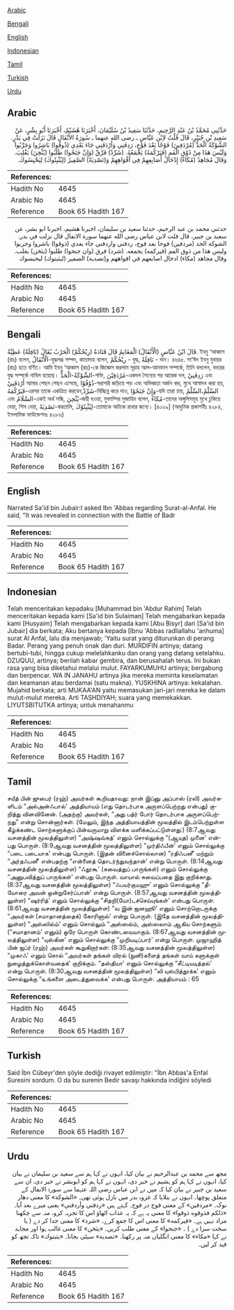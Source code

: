 [Arabic](#arabic)

[Bengali](#bengali)

[English](#english)

[Indonesian](#indonesian)

[Tamil](#tamil)

[Turkish](#turkish)

[Urdu](#urdu)

## Arabic


<div dir="rtl" lang="ar" style={{fontSize:'larger',backgroundColor:'#f8f9fa',padding:20}}>
حَدَّثَنِي مُحَمَّدُ بْنُ عَبْدِ الرَّحِيمِ، حَدَّثَنَا سَعِيدُ بْنُ سُلَيْمَانَ، أَخْبَرَنَا هُشَيْمٌ، أَخْبَرَنَا أَبُو بِشْرٍ، عَنْ سَعِيدِ بْنِ جُبَيْرٍ، قَالَ قُلْتُ لاِبْنِ عَبَّاسٍ ـ رضى الله عنهما ـ سُورَةُ الأَنْفَالِ قَالَ نَزَلَتْ فِي بَدْرٍ‏.‏ الشَّوْكَةُ الْحَدُّ ‏(‏مُرْدَفِينَ‏)‏ فَوْجًا بَعْدَ فَوْجٍ، رَدِفَنِي وَأَرْدَفَنِي جَاءَ بَعْدِي ‏(‏ذُوقُوا‏)‏ بَاشِرُوا وَجَرِّبُوا وَلَيْسَ هَذَا مِنْ ذَوْقِ الْفَمِ ‏(‏فَيَرْكُمَهُ‏)‏ يَجْمَعُهُ‏.‏ ‏(‏شَرِّدْ‏)‏ فَرِّقْ ‏(‏وَإِنْ جَنَحُوا‏)‏ طَلَبُوا ‏(‏يُثْخِنَ‏)‏ يَغْلِبَ‏.‏ وَقَالَ مُجَاهِدٌ ‏(‏مُكَاءً‏)‏ إِدْخَالُ أَصَابِعِهِمْ فِي أَفْوَاهِهِمْ وَ‏(‏تَصْدِيَةً‏)‏ الصَّفِيرُ ‏(‏لِيُثْبِتُوكَ‏)‏ لِيَحْبِسُوكَ‏.‏
</div>
<div style={{backgroundColor:'#f8f9fa',padding:20, marginBottom: 10}}><table> <thead> <tr> <th>References:</th> <th></th> </tr> </thead> <tbody><tr><td>Hadith No</td><td>4645</td></tr><tr><td>Arabic No</td><td>4645</td></tr><tr><td>Reference</td><td>Book 65 Hadith 167</td></tr></tbody></table></div>


<div dir="rtl" lang="ar" style={{fontSize:'larger',backgroundColor:'#f8f9fa',padding:20}}>
حدثني محمد بن عبد الرحيم، حدثنا سعيد بن سليمان، اخبرنا هشيم، اخبرنا ابو بشر، عن سعيد بن جبير، قال قلت لابن عباس رضى الله عنهما سورة الانفال قال نزلت في بدر. الشوكة الحد (مردفين) فوجا بعد فوج، ردفني واردفني جاء بعدي (ذوقوا) باشروا وجربوا وليس هذا من ذوق الفم (فيركمه) يجمعه. (شرد) فرق (وان جنحوا) طلبوا (يثخن) يغلب. وقال مجاهد (مكاء) ادخال اصابعهم في افواههم و(تصدية) الصفير (ليثبتوك) ليحبسوك
</div>
<div style={{backgroundColor:'#f8f9fa',padding:20, marginBottom: 10}}><table> <thead> <tr> <th>References:</th> <th></th> </tr> </thead> <tbody><tr><td>Hadith No</td><td>4645</td></tr><tr><td>Arabic No</td><td>4645</td></tr><tr><td>Reference</td><td>Book 65 Hadith 167</td></tr></tbody></table></div>

## Bengali


<div dir="ltr" lang="bn" style={{fontSize:'larger',backgroundColor:'#f8f9fa',padding:20}}>
قَالَ ابْنُ عَبَّاسٍ (الْأَنْفَالُ) الْمَغَانِمُ قَالَ قَتَادَةُ (رِيْحُكُمْ) الْحَرْبُ يُقَالُ (نَافِلَةٌ) عَطِيَّةٌ. ইবনু ‘আব্বাস (রাঃ) বলেন, الْأَنْفَالُ-যুদ্ধলব্ধ সম্পদ, কাতাদাহ বলেন, رِيْحُكُمْ - যুদ্ধ, نَافِلَةٌ - দান। ৪৬৪৫. সা‘ঈদ ইবনু যুবায়র (রাঃ) হতে বর্ণিত। আমি ইবনু ‘আব্বাস (রাঃ)-কে জিজ্ঞেস করলাম সূরাহ আল-আনফাল সম্পর্কে, তিনি বললেন, বদরের যুদ্ধ সম্পর্কে নাযিল হয়েছে। الشَّوْكَةُ-الْحَدُّ-শক্তি, مُرْدَفِيْنَ-একদল সৈন্যের পর আরেক দল, رَدِفَنِيْ এবং أَرْدَفَنِيْ আমার পেছন পেছন এসেছে, ذُوْقُوْا-সরাসরি জড়িয়ে পড় এবং অভিজ্ঞতা অর্জন কর, মুখে আস্বাদন করা হয়, فَيَرْكُمَهُ-এরপর তাকে একত্রিত করবেন,شَرِّدْ-বিচ্ছিন্ন করে দাও, وَإِنْ جَنَحُوْا-যদি তারা চায়, السِّلْمُ،السِّلْمُ এবং السَّلَامُ-একই অর্থ সন্ধি, يُثْخِنَ-জয়ী হওয়া, মুফাস্সির মুজাহিদ বলেন, مُكَاءً-তাদের অঙ্গুলিসমূহ মুখে ঢুকিয়ে দেয়া, শিস দেয়া, تَصْدِيَةً-করতালি, لِيُثْبِتُوْكَ-তোমাকে আটকে রাখার জন্যে। [৪০২৯] (আধুনিক প্রকাশনীঃ ৪২৮৪, ইসলামিক ফাউন্ডেশনঃ ৪২৮৬)
</div>
<div style={{backgroundColor:'#f8f9fa',padding:20, marginBottom: 10}}><table> <thead> <tr> <th>References:</th> <th></th> </tr> </thead> <tbody><tr><td>Hadith No</td><td>4645</td></tr><tr><td>Arabic No</td><td>4645</td></tr><tr><td>Reference</td><td>Book 65 Hadith 167</td></tr></tbody></table></div>

## English


<div dir="ltr" lang="en" style={{fontSize:'larger',backgroundColor:'#f8f9fa',padding:20}}>
Narrated Sa'id bin Jubair:I asked Ibn 'Abbas regarding Surat-al-Anfal. He said, "It was revealed in connection with the Battle of Badr
</div>
<div style={{backgroundColor:'#f8f9fa',padding:20, marginBottom: 10}}><table> <thead> <tr> <th>References:</th> <th></th> </tr> </thead> <tbody><tr><td>Hadith No</td><td>4645</td></tr><tr><td>Arabic No</td><td>4645</td></tr><tr><td>Reference</td><td>Book 65 Hadith 167</td></tr></tbody></table></div>

## Indonesian


<div dir="ltr" lang="id" style={{fontSize:'larger',backgroundColor:'#f8f9fa',padding:20}}>
Telah menceritakan kepadaku [Muhammad bin 'Abdur Rahim] Telah menceritakan kepada kami [Sa'id bin Sulaiman] Telah mengabarkan kepada kami [Husyaim] Telah mengabarkan kepada kami [Abu Bisyr] dari [Sa'id bin Jubair] dia berkata; Aku bertanya kepada [Ibnu 'Abbas radliallahu 'anhuma] surat Al Anfal, lalu dia menjawab; 'Yaitu surat yang diturunkan di perang Badar. Perang yang penuh onak dan duri. MURDIFIN artinya; datang bertubi-tubi, hingga cukup melelahkanku dan orang yang datang setelahku. DZUQUU, artinya; berilah kabar gembira, dan berusahalah terus. Ini bukan rasa yang bisa diketahui melalui mulut. FAYARKUMUHU artinya; bergabung dan berpencar. WA IN JANAHU artinya jika mereka meminta keselamatan dan keamanan atau berdamai (satu makna). YUSKHINA artinya: kekalahan. Mujahid berkata; arti MUKAA'AN yaitu memasukan jari-jari mereka ke dalam mulut-mulut mereka. Arti TASHDIYAH; suara yang memekakkan. LIYUTSBITUTKA artinya; untuk menahanmu
</div>
<div style={{backgroundColor:'#f8f9fa',padding:20, marginBottom: 10}}><table> <thead> <tr> <th>References:</th> <th></th> </tr> </thead> <tbody><tr><td>Hadith No</td><td>4645</td></tr><tr><td>Arabic No</td><td>4645</td></tr><tr><td>Reference</td><td>Book 65 Hadith 167</td></tr></tbody></table></div>

## Tamil


<div dir="ltr" lang="ta" style={{fontSize:'larger',backgroundColor:'#f8f9fa',padding:20}}>
சயீத் பின் ஜுபைர் (ரஹ்) அவர்கள் கூறியதாவது: நான் இப்னு அப்பாஸ் (ரலி) அவர்களிடம் “அல்அன்ஃபால்' அத்தியாயம் (எது தொடர்பாக அருளப்பெற்றது என்பது) குறித்து வினவினேன். (அதற்கு) அவர்கள், “அது பத்ர் போர் தொடர்பாக அருளப்பெற்றது” என்று சொன்னார்கள். (மேலும், இந்த அத்தியாயத்தின் மூலத்தில் இடம்பெற்றுள்ள கீழ்க்கண்ட சொற்களுக்குப் பின்வருமாறு விளக்க மளிக்கப்பட்டுள்ளது:) (8:7ஆவது வசனத்தின் மூலத்திலுள்ள) “அஷ்ஷவ்கத்' எனும் சொல்லுக்கு “(ஆயுத) முனை' என்பது பொருள். (8:9ஆவது வசனத்தின் மூலத்திலுள்ள) “முர்திஃபீன்' எனும் சொல்லுக்கு “படை படையாக' என்பது பொருள். (இதன் வினைச்சொல்லான) “ரதிஃபனீ' மற்றும் “அர்தஃபனீ' என்பதற்கு “என்னைத் தொடர்ந்துவந்தான்' என்று பொருள். (8:14ஆவது வசனத்தின் மூலத்திலுள்ள) “ஃதூகூ' (சுவைத்துப் பாருங்கள்) எனும் சொல்லுக்கு “அனுபவித்துப் பாருங்கள்' என்பது பொருள். வாயால் சுவைப்பதை இது குறிக்காது. (8:37ஆவது வசனத்தின் மூலத்திலுள்ள) “ஃபயர்குமஹு' எனும் சொல்லுக்கு “தீயோரை அவன் ஒன்றுசேர்ப்பான்' என்று பொருள். (8:57ஆவது வசனத்தின் மூலத்திலுள்ள) “ஷர்ரித்' எனும் சொல்லுக்கு “சிதறி(யோ)டச்செய்யுங்கள்' என்பது பொருள். (8:61ஆவது வசனத்தின் மூலத்திலுள்ள) “வ இன் ஜனஹூ' எனும் சொற்றொடருக்கு “அவர்கள் (சமாதானத்தைக்) கோரினால்' என்று பொருள். (இதே வசனத்தின் மூலத்திலுள்ள) “அஸ்ஸில்ம்' எனும் சொல்லும் “அஸ்ஸல்ம், அஸ்ஸலாம் ஆகிய சொற்களும் (“சமாதானம்' எனும்) ஒரே பொருள் கொண்டவையாகும். (8:67ஆவது வசனத்தின் மூலத்திலுள்ள) “யுஸ்கின' எனும் சொல்லுக்கு “முறியடிப்பார்' என்று பொருள். முஜாஹித் பின் ஜப்ர் (ரஹ்) அவர்கள் கூறுகிறார்கள்: (8:35ஆவது வசனத்தின் மூலத்திலுள்ள) “முகாஃ' எனும் சொல் “அவர்கள் தங்கள் விரல் (நுனி)களைத் தங்கள் வாய் களுக்குள் நுழைத்துக்கொள்வதைக்' குறிக்கும். “தஸ்தியா' எனும் சொல்லுக்கு “சீட்டியடித்தல்' என்று பொருள். (8:30ஆவது வசனத்தின் மூலத்திலுள்ள) “லி யுஸ்பித்தூக்க' எனும் சொல்லுக்கு “உங்களை அடைத்துவைக்க' என்பது பொருள். அத்தியாயம் : 65
</div>
<div style={{backgroundColor:'#f8f9fa',padding:20, marginBottom: 10}}><table> <thead> <tr> <th>References:</th> <th></th> </tr> </thead> <tbody><tr><td>Hadith No</td><td>4645</td></tr><tr><td>Arabic No</td><td>4645</td></tr><tr><td>Reference</td><td>Book 65 Hadith 167</td></tr></tbody></table></div>

## Turkish


<div dir="ltr" lang="tr" style={{fontSize:'larger',backgroundColor:'#f8f9fa',padding:20}}>
Said İbn Cübeyr'den şöyle dediği rivayet edilmiştir: "İbn Abbas'a Enfal Suresini sordum. O da bu surenin Bedir savaşı hakkında indiğini söyledi
</div>
<div style={{backgroundColor:'#f8f9fa',padding:20, marginBottom: 10}}><table> <thead> <tr> <th>References:</th> <th></th> </tr> </thead> <tbody><tr><td>Hadith No</td><td>4645</td></tr><tr><td>Arabic No</td><td>4645</td></tr><tr><td>Reference</td><td>Book 65 Hadith 167</td></tr></tbody></table></div>

## Urdu


<div dir="rtl" lang="ur" style={{fontSize:'larger',backgroundColor:'#f8f9fa',padding:20}}>
مجھ سے محمد بن عبدالرحیم نے بیان کیا، انہوں نے کہا ہم سے سعید بن سلیمان نے بیان کیا، انہوں نے کہا ہم کو ہشیم نے خبر دی، انہوں نے کہا ہم کو ابوبشر نے خبر دی، ان سے سعید بن جبیر نے بیان کیا کہ میں نے ابن عباس رضی اللہ عنہما سے سورۃ الانفال کے متعلق پوچھا۔ انہوں نے بتلایا کہ غزوہ بدر میں نازل ہوئی تھی۔ «الشوكة» کا معنی دھار نوک۔ «مردفين‏» کے معنی فوج در فوج۔ کہتے ہیں «ردفني وأردفني» یعنی میرے بعد آیا۔ «ذلكم فذوقوه ذوقوا‏» کا معنی یہ ہے کہ یہ عذاب اٹھاؤ اس کا تجربہ کرو، منہ سے چکھنا مراد نہیں ہے۔ «فيركمه‏» کا معنی اس کا جمع کرے۔ «شرد‏» کا معنی جدا کر دے ( یا سخت سزا دے ) ۔ «جنحوا‏» کے معنی طلب کریں۔ «يثخن‏» کا معنی غالب ہوا اور مجاہد نے کہا «مكاء‏» کا معنی انگلیاں منہ پر رکھنا۔ «تصدية‏» سیٹی بجانا۔ «يثبتوك‏» تاکہ تجھ کو قید کر لیں۔
</div>
<div style={{backgroundColor:'#f8f9fa',padding:20, marginBottom: 10}}><table> <thead> <tr> <th>References:</th> <th></th> </tr> </thead> <tbody><tr><td>Hadith No</td><td>4645</td></tr><tr><td>Arabic No</td><td>4645</td></tr><tr><td>Reference</td><td>Book 65 Hadith 167</td></tr></tbody></table></div>